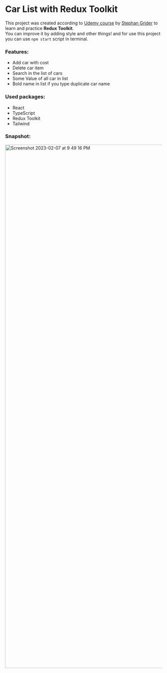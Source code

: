 # Car List with Redux Toolkit

This project was created according to [Udemy course](https://www.udemy.com/course/react-redux/) by [Stephan Grider](https://github.com/StephenGrider) to learn and practice **Redux Toolkit**.
<br/>
You can improve it by adding style and other things! and for use this project you can use `npm start` script in terminal.
### Features:

- Add car with cost
- Delete car item
- Search in the list of cars
- Some Value of all car in list
- ‌Bold name in list if you type duplicate car name

### Used packages:

- React
- TypeScript
- Redux Toolkit
- Tailwind

### Snapshot:

<img width="1680" alt="Screenshot 2023-02-07 at 9 49 16 PM" src="https://user-images.githubusercontent.com/33165677/217335389-fbaa2653-101c-4e0e-9df0-c9659285bf4c.png">
